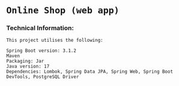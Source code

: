 # `Online Shop (web app)`

### Technical Information:
``` 
This project utilises the following:

Spring Boot version: 3.1.2
Maven
Packaging: Jar
Java version: 17
Dependencies: Lombok, Spring Data JPA, Spring Web, Spring Boot DevTools, PostgreSQL Driver
